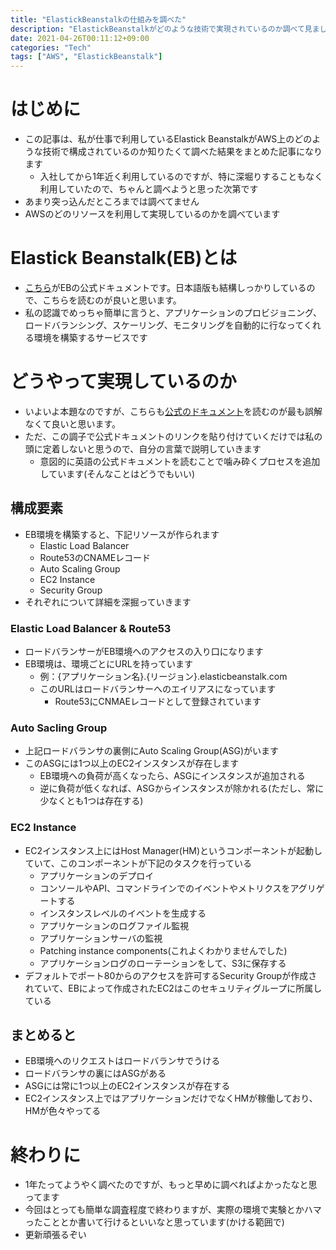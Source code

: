 ```yaml
---
title: "ElastickBeanstalkの仕組みを調べた"
description: "ElastickBeanstalkがどのような技術で実現されているのか調べて見ました"
date: 2021-04-26T00:11:12+09:00
categories: "Tech"
tags: ["AWS", "ElastickBeanstalk"]
---
```


# はじめに
- この記事は、私が仕事で利用しているElastick BeanstalkがAWS上のどのような技術で構成されているのか知りたくて調べた結果をまとめた記事になります
  - 入社してから1年近く利用しているのですが、特に深堀りすることもなく利用していたので、ちゃんと調べようと思った次第です
- あまり突っ込んだところまでは調べてません
- AWSのどのリソースを利用して実現しているのかを調べています

# Elastick Beanstalk(EB)とは
- [こちら](https://docs.aws.amazon.com/ja_jp/elasticbeanstalk/latest/dg/Welcome.html)がEBの公式ドキュメントです。日本語版も結構しっかりしているので、こちらを読むのが良いと思います。
- 私の認識でめっちゃ簡単に言うと、アプリケーションのプロビジョニング、ロードバランシング、スケーリング、モニタリングを自動的に行なってくれる環境を構築するサービスです

# どうやって実現しているのか
- いよいよ本題なのですが、こちらも[公式のドキュメント](https://docs.aws.amazon.com/elasticbeanstalk/latest/dg/concepts-webserver.html)を読むのが最も誤解なくて良いと思います。
- ただ、この調子で公式ドキュメントのリンクを貼り付けていくだけでは私の頭に定着しないと思うので、自分の言葉で説明していきます
  - 意図的に英語の公式ドキュメントを読むことで噛み砕くプロセスを追加しています(そんなことはどうでもいい)

## 構成要素
- EB環境を構築すると、下記リソースが作られます
  - Elastic Load Balancer
  - Route53のCNAMEレコード
  - Auto Scaling Group
  - EC2 Instance
  - Security Group
- それぞれについて詳細を深掘っていきます

### Elastic Load Balancer & Route53
- ロードバランサーがEB環境へのアクセスの入り口になります
- EB環境は、環境ごとにURLを持っています
  - 例：{アプリケーション名}.{リージョン}.elasticbeanstalk.com
  - このURLはロードバランサーへのエイリアスになっています
    - Route53にCNMAEレコードとして登録されています

### Auto Sacling Group 
- 上記ロードバランサの裏側にAuto Scaling Group(ASG)がいます
- このASGには1つ以上のEC2インスタンスが存在します
  - EB環境への負荷が高くなったら、ASGにインスタンスが追加される
  - 逆に負荷が低くなれば、ASGからインスタンスが除かれる(ただし、常に少なくとも1つは存在する)

### EC2 Instance
- EC2インスタンス上にはHost Manager(HM)というコンポーネントが起動していて、このコンポーネントが下記のタスクを行っている
  - アプリケーションのデプロイ
  - コンソールやAPI、コマンドラインでのイベントやメトリクスをアグリゲートする
  - インスタンスレベルのイベントを生成する
  - アプリケーションのログファイル監視
  - アプリケーションサーバの監視
  - Patching instance components(これよくわかりませんでした)
  - アプリケーションログのローテーションをして、S3に保存する
- デフォルトでポート80からのアクセスを許可するSecurity Groupが作成されていて、EBによって作成されたEC2はこのセキュリティグループに所属している

## まとめると
- EB環境へのリクエストはロードバランサでうける
- ロードバランサの裏にはASGがある
- ASGには常に1つ以上のEC2インスタンスが存在する
- EC2インスタンス上ではアプリケーションだけでなくHMが稼働しており、HMが色々やってる
  
# 終わりに
- 1年たってようやく調べたのですが、もっと早めに調べればよかったなと思ってます
- 今回はとっても簡単な調査程度で終わりますが、実際の環境で実験とかハマったこととか書いて行けるといいなと思っています(かける範囲で)
- 更新頑張るぞい